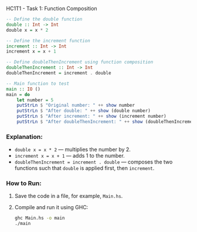 HC1T1 - Task 1: Function Composition

```haskell
-- Define the double function
double :: Int -> Int
double x = x * 2

-- Define the increment function
increment :: Int -> Int
increment x = x + 1

-- Define doubleThenIncrement using function composition
doubleThenIncrement :: Int -> Int
doubleThenIncrement = increment . double

-- Main function to test
main :: IO ()
main = do
    let number = 5
    putStrLn $ "Original number: " ++ show number
    putStrLn $ "After double: " ++ show (double number)
    putStrLn $ "After increment: " ++ show (increment number)
    putStrLn $ "After doubleThenIncrement: " ++ show (doubleThenIncrement number)
```

### Explanation:

* `double x = x * 2` — multiplies the number by 2.
* `increment x = x + 1` — adds 1 to the number.
* `doubleThenIncrement = increment . double` — composes the two functions such that `double` is applied first, then `increment`.

### How to Run:

1. Save the code in a file, for example, `Main.hs`.
2. Compile and run it using GHC:

   ```bash
   ghc Main.hs -o main
   ./main
   ```


